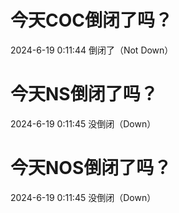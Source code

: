 # 今天COC倒闭了吗？

2024-6-19 0:11:44 倒闭了（Not Down）

# 今天NS倒闭了吗？

2024-6-19 0:11:45 没倒闭（Down）

# 今天NOS倒闭了吗？

2024-6-19 0:11:45 没倒闭（Down）

